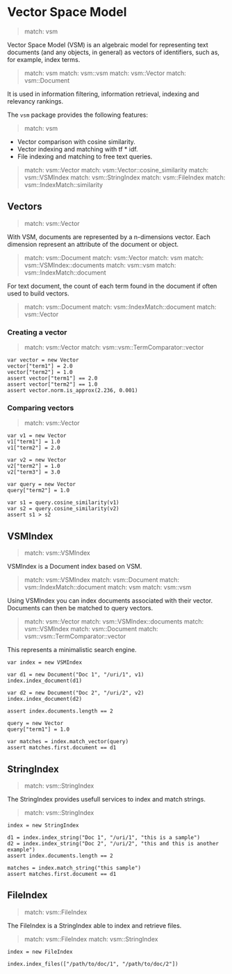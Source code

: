 # Vector Space Model

> match: vsm

Vector Space Model (VSM) is an algebraic model for representing text documents
(and any objects, in general) as vectors of identifiers, such as, for example,
index terms.

> match: vsm
> match: vsm::vsm
> match: vsm::Vector
> match: vsm::Document

It is used in information filtering, information retrieval, indexing and
relevancy rankings.

The `vsm` package provides the following features:

> match: vsm

* Vector comparison with cosine similarity.
* Vector indexing and matching with tf * idf.
* File indexing and matching to free text queries.

> match: vsm::Vector
> match: vsm::Vector::cosine_similarity
> match: vsm::VSMIndex
> match: vsm::StringIndex
> match: vsm::FileIndex
> match: vsm::IndexMatch::similarity

## Vectors

> match: vsm::Vector

With VSM, documents are represented by a n-dimensions vector.
Each dimension represent an attribute of the document or object.

> match: vsm::Document
> match: vsm::Vector
> match: vsm
> match: vsm::VSMIndex::documents
> match: vsm::vsm
> match: vsm::IndexMatch::document

For text document, the count of each term found in the document if often used to
build vectors.

> match: vsm::Document
> match: vsm::IndexMatch::document
> match: vsm::Vector

### Creating a vector

> match: vsm::Vector
> match: vsm::vsm::TermComparator::vector

~~~
var vector = new Vector
vector["term1"] = 2.0
vector["term2"] = 1.0
assert vector["term1"] == 2.0
assert vector["term2"] == 1.0
assert vector.norm.is_approx(2.236, 0.001)
~~~

### Comparing vectors

> match: vsm::Vector

~~~
var v1 = new Vector
v1["term1"] = 1.0
v1["term2"] = 2.0

var v2 = new Vector
v2["term2"] = 1.0
v2["term3"] = 3.0

var query = new Vector
query["term2"] = 1.0

var s1 = query.cosine_similarity(v1)
var s2 = query.cosine_similarity(v2)
assert s1 > s2
~~~

## VSMIndex

> match: vsm::VSMIndex

VSMIndex is a Document index based on VSM.

> match: vsm::VSMIndex
> match: vsm::Document
> match: vsm::IndexMatch::document
> match: vsm
> match: vsm::vsm

Using VSMIndex you can index documents associated with their vector.
Documents can then be matched to query vectors.

> match: vsm::Vector
> match: vsm::VSMIndex::documents
> match: vsm::VSMIndex
> match: vsm::Document
> match: vsm::vsm::TermComparator::vector

This represents a minimalistic search engine.

~~~
var index = new VSMIndex

var d1 = new Document("Doc 1", "/uri/1", v1)
index.index_document(d1)

var d2 = new Document("Doc 2", "/uri/2", v2)
index.index_document(d2)

assert index.documents.length == 2

query = new Vector
query["term1"] = 1.0

var matches = index.match_vector(query)
assert matches.first.document == d1
~~~

## StringIndex

> match: vsm::StringIndex

The StringIndex provides usefull services to index and match strings.

> match: vsm::StringIndex

~~~
index = new StringIndex

d1 = index.index_string("Doc 1", "/uri/1", "this is a sample")
d2 = index.index_string("Doc 2", "/uri/2", "this and this is another example")
assert index.documents.length == 2

matches = index.match_string("this sample")
assert matches.first.document == d1
~~~

## FileIndex

> match: vsm::FileIndex

The FileIndex is a StringIndex able to index and retrieve files.

> match: vsm::FileIndex
> match: vsm::StringIndex

~~~nit
index = new FileIndex

index.index_files(["/path/to/doc/1", "/path/to/doc/2"])
~~~

